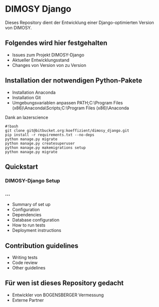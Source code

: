 # DIMOSY Django #

Dieses Repository dient der Entwicklung einer Django-optimierten Version von DIMOSY.


## Folgendes wird hier festgehalten ##

* Issues zum Projekt DIMOSY-Django
* Aktueller Entwicklungsstand
* Changes von Version von zu Version

## Installation der notwendigen Python-Pakete ##

* Installation Anaconda
* Installation Git
* Umgebungsvariablen anpassen PATH;C:\Program Files (x86)\Anaconda\Scripts;C:\Program Files (x86)\Anaconda

Dank an lazerscience

```
#!bash
git clone git@bitbucket.org:koeffizient/dimosy_django.git
pip install -r requirements.txt --no-deps
python manage.py migrate
python manage.py createsuperuser
python manage.py makemigrations setup
python manage.py migrate
```

## Quickstart ##

### DIMOSY-Django Setup ###

### ... ###

* Summary of set up
* Configuration
* Dependencies
* Database configuration
* How to run tests
* Deployment instructions

## Contribution guidelines ##

* Writing tests
* Code review
* Other guidelines

## Für wen ist dieses Repository gedacht ##

* Entwickler von BOGENSBERGER Vermessung
* Externe Partner